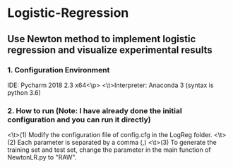 # Logistic-Regression
## Use Newton method to implement logistic regression and visualize experimental results

### 1. Configuration Environment
<p>IDE: Pycharm 2018 2.3 x64<\p>
<t><\t>Interpreter: Anaconda 3 (syntax is python 3.6)

### 2. How to run (Note: I have already done the initial configuration and you can run it directly)
<t><\t>(1) Modify the configuration file of config.cfg in the LogReg folder.
<t><\t>(2) Each parameter is separated by a comma (,)
<t><\t>(3) To generate the training set and test set, change the parameter in the main function of NewtonLR.py to "RAW".
